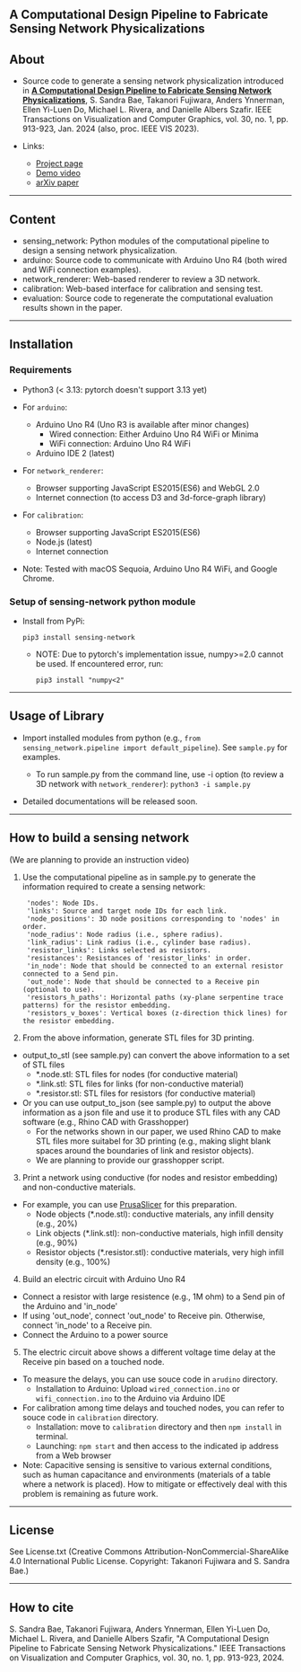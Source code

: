 ## A Computational Design Pipeline to Fabricate Sensing Network Physicalizations

About
-----

* Source code to generate a sensing network physicalization introduced in **[A Computational Design Pipeline to Fabricate Sensing Network Physicalizations](https://arxiv.org/abs/2308.04714)**, S. Sandra Bae, Takanori Fujiwara, Anders Ynnerman, Ellen Yi-Luen Do, Michael L. Rivera, and Danielle Albers Szafir.
IEEE Transactions on Visualization and Computer Graphics, vol. 30, no. 1, pp. 913-923, Jan. 2024 (also, proc. IEEE VIS 2023).

* Links:
  * [Project page](https://sandrabae.github.io/sensing-network/)
  * [Demo video](https://www.youtube.com/watch?v=WE5tL6YWOTs)
  * [arXiv paper](https://arxiv.org/abs/2308.04714)

******

Content
-----
* sensing_network: Python modules of the computational pipeline to design a sensing network physicalization.
* arduino: Source code to communicate with Arduino Uno R4 (both wired and WiFi connection examples).
* network_renderer: Web-based renderer to review a 3D network.
* calibration: Web-based interface for calibration and sensing test. 
* evaluation: Source code to regenerate the computational evaluation results shown in the paper.

******

Installation 
-----

### Requirements
* Python3 (< 3.13: pytorch doesn't support 3.13 yet)

* For `arduino`:
  * Arduino Uno R4 (Uno R3 is available after minor changes)
    - Wired connection: Either Arduino Uno R4 WiFi or Minima
    - WiFi connection: Arduino Uno R4 WiFi
  * Arduino IDE 2 (latest)

* For `network_renderer`:
  * Browser supporting JavaScript ES2015(ES6) and WebGL 2.0
  * Internet connection (to access D3 and 3d-force-graph library)

* For `calibration`: 
  * Browser supporting JavaScript ES2015(ES6)
  * Node.js (latest)
  * Internet connection

* Note: Tested with macOS Sequoia, Arduino Uno R4 WiFi, and Google Chrome.

### Setup of sensing-network python module

* Install from PyPi:

    `pip3 install sensing-network`

    * NOTE: Due to pytorch's implementation issue, numpy>=2.0 cannot be used.
      If encountered error, run:
      
        `pip3 install "numpy<2"`

******

Usage of Library
-----

* Import installed modules from python (e.g., `from sensing_network.pipeline import default_pipeline`). See `sample.py` for examples.
  - To run sample.py from the command line, use -i option (to review a 3D network with `network_renderer`):
    `python3 -i sample.py`

* Detailed documentations will be released soon.


******

How to build a sensing network
-----

(We are planning to provide an instruction video)

1. Use the computational pipeline as in sample.py to generate the information required to create a sensing network:

        'nodes': Node IDs.
        'links': Source and target node IDs for each link. 
        'node_positions': 3D node positions corresponding to 'nodes' in order.
        'node_radius': Node radius (i.e., sphere radius).
        'link_radius': Link radius (i.e., cylinder base radius).
        'resistor_links': Links selected as resistors.
        'resistances': Resistances of 'resistor_links' in order.
        'in_node': Node that should be connected to an external resistor connected to a Send pin.
        'out_node': Node that should be connected to a Receive pin (optional to use).
        'resistors_h_paths': Horizontal paths (xy-plane serpentine trace patterns) for the resistor embedding.
        'resistors_v_boxes': Vertical boxes (z-direction thick lines) for the resistor embedding.

2. From the above information, generate STL files for 3D printing.
  - output_to_stl (see sample.py) can convert the above information to a set of STL files
    - *.node.stl: STL files for nodes (for conductive material)
    - *.link.stl: STL files for links (for non-conductive material)
    - *.resistor.stl: STL files for resistors (for conductive material)
  - Or you can use output_to_json (see sample.py) to output the above information as a json file and use it to produce STL files with any CAD software (e.g., Rhino CAD with Grasshopper)
    - For the networks shown in our paper, we used Rhino CAD to make STL files more suitabel for 3D printing (e.g., making slight blank spaces around the boundaries of link and resistor objects).
    - We are planning to provide our grasshopper script.

3. Print a network using conductive (for nodes and resistor embedding) and non-conductive materials.
  - For example, you can use [PrusaSlicer](https://github.com/prusa3d/PrusaSlicer/) for this preparation.
    - Node objects (*.node.stl): conductive materials, any infill density (e.g., 20%)
    - Link objects (*.link.stl): non-conductive materials, high infill density (e.g., 90%)
    - Resistor objects (*.resistor.stl): conductive materials, very high infill density (e.g., 100%)

4. Build an electric circuit with Arduino Uno R4
  - Connect a resistor with large resistence (e.g., 1M ohm) to a Send pin of the Arduino and 'in_node'
  - If using 'out_node', connect 'out_node' to Receive pin. Otherwise, connect 'in_node' to a Receive pin.
  - Connect the Arduino to a power source

5. The electric circuit above shows a different voltage time delay at the Receive pin based on a touched node.
  - To measure the delays, you can use souce code in `arudino` directory.
    - Installation to Arduino: Upload `wired_connection.ino` or `wifi_connection.ino` to the Arduino via Arduino IDE
  - For calibration among time delays and touched nodes, you can refer to souce code in `calibration` directory.
    - Installation: move to `calibration` directory and then `npm install` in terminal.
    - Launching: `npm start` and then access to the indicated ip address from a Web browser
  - Note: Capacitive sensing is sensitive to various external conditions, such as human capacitance and environments (materials of a table where a network is placed). How to mitigate or effectively deal with this problem is remaining as future work.   

******
License
-----

See License.txt (Creative Commons Attribution-NonCommercial-ShareAlike 4.0 International Public License. Copyright: Takanori Fujiwara and S. Sandra Bae.)

******
How to cite
-----

S. Sandra Bae, Takanori Fujiwara, Anders Ynnerman, Ellen Yi-Luen Do, Michael L. Rivera, and Danielle Albers Szafir, "A Computational Design Pipeline to Fabricate Sensing Network Physicalizations." IEEE Transactions on Visualization and Computer Graphics, vol. 30, no. 1, pp. 913-923, 2024.

